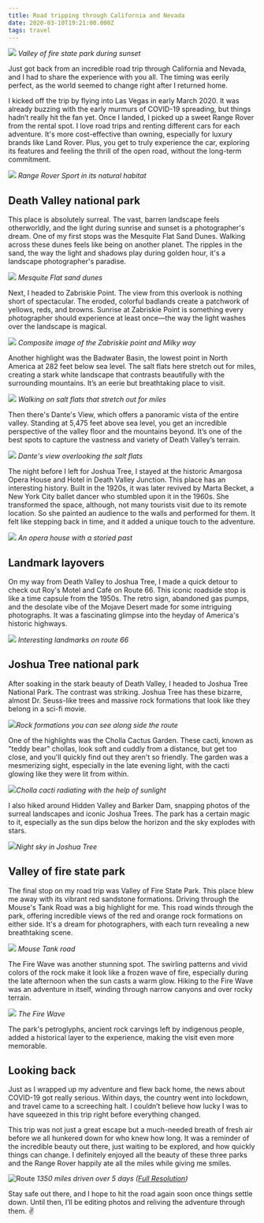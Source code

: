 ```yaml
---
title: Road tripping through California and Nevada
date: 2020-03-10T19:21:00.000Z
tags: travel
---
```


![](https://ucarecdn.com/1834132b-f7ab-47b7-9d6e-5aa5f3b02c08/-/format/auto/-/quality/normal/-/stretch/off/-/resize/1280x/)
_Valley of fire state park during sunset_

Just got back from an incredible road trip through California and Nevada, and I had to share the experience with you all. The timing was eerily perfect, as the world seemed to change right after I returned home.

I kicked off the trip by flying into Las Vegas in early March 2020. It was already buzzing with the early murmurs of COVID-19 spreading, but things hadn’t really hit the fan yet. Once I landed, I picked up a sweet Range Rover from the rental spot. I love road trips and renting different cars for each adventure. It's more cost-effective than owning, especially for luxury brands like Land Rover. Plus, you get to truly experience the car, exploring its features and feeling the thrill of the open road, without the long-term commitment.

![](https://ucarecdn.com/f77d9e86-1639-41da-81e8-c415c38d0ec5/-/format/auto/-/quality/normal/-/stretch/off/-/resize/1280x/)
_Range Rover Sport in its natural habitat_

## Death Valley national park

This place is absolutely surreal. The vast, barren landscape feels otherworldly, and the light during sunrise and sunset is a photographer's dream. One of my first stops was the Mesquite Flat Sand Dunes. Walking across these dunes feels like being on another planet. The ripples in the sand, the way the light and shadows play during golden hour, it's a landscape photographer's paradise.

![](https://ucarecdn.com/742822c1-7827-4269-b823-8a9943ffb87d/-/format/auto/-/quality/normal/-/stretch/off/-/resize/1280x/)
_Mesquite Flat sand dunes_

Next, I headed to Zabriskie Point. The view from this overlook is nothing short of spectacular. The eroded, colorful badlands create a patchwork of yellows, reds, and browns. Sunrise at Zabriskie Point is something every photographer should experience at least once—the way the light washes over the landscape is magical.

![](https://ucarecdn.com/51bf8ad6-5127-4c29-a7b8-8dbf2c429e29/-/format/auto/-/quality/normal/-/stretch/off/-/resize/1280x/)
_Composite image of the Zabriskie point and Milky way_

Another highlight was the Badwater Basin, the lowest point in North America at 282 feet below sea level. The salt flats here stretch out for miles, creating a stark white landscape that contrasts beautifully with the surrounding mountains. It’s an eerie but breathtaking place to visit.

![](https://ucarecdn.com/0d685639-5f40-4868-ba2d-930589690139/-/format/auto/-/quality/normal/-/stretch/off/-/resize/1280x/)
_Walking on salt flats that stretch out for miles_

Then there's Dante's View, which offers a panoramic vista of the entire valley. Standing at 5,475 feet above sea level, you get an incredible perspective of the valley floor and the mountains beyond. It’s one of the best spots to capture the vastness and variety of Death Valley’s terrain.

![](https://ucarecdn.com/8663c362-fc1d-4f13-a302-8ea58e465335/-/format/auto/-/quality/normal/-/stretch/off/-/resize/1280x/)
_Dante's view overlooking the salt flats_

The night before I left for Joshua Tree, I stayed at the historic Amargosa Opera House and Hotel in Death Valley Junction. This place has an interesting history. Built in the 1920s, it was later revived by Marta Becket, a New York City ballet dancer who stumbled upon it in the 1960s. She transformed the space, although, not many tourists visit due to its remote location. So she painted an audience to the walls and performed for them. It felt like stepping back in time, and it added a unique touch to the adventure.

![](https://ucarecdn.com/e0d2b24d-4bed-4354-9d96-1a851fa69f9f/-/format/auto/-/quality/normal/-/stretch/off/-/resize/1280x/)
_An opera house with a storied past_

## Landmark layovers

On my way from Death Valley to Joshua Tree, I made a quick detour to check out Roy's Motel and Café on Route 66. This iconic roadside stop is like a time capsule from the 1950s. The retro sign, abandoned gas pumps, and the desolate vibe of the Mojave Desert made for some intriguing photographs. It was a fascinating glimpse into the heyday of America's historic highways.

![](https://ucarecdn.com/9e8baf29-6830-47f8-b358-6b37d88ef358/-/format/auto/-/quality/normal/-/stretch/off/-/resize/1280x/)
_Interesting landmarks on route 66_

## Joshua Tree national park

After soaking in the stark beauty of Death Valley, I headed to Joshua Tree National Park. The contrast was striking. Joshua Tree has these bizarre, almost Dr. Seuss-like trees and massive rock formations that look like they belong in a sci-fi movie.

![](https://ucarecdn.com/645e06cf-713f-482a-8d6e-ab3133155a71/-/format/auto/-/quality/normal/-/stretch/off/-/resize/1280x/)_Rock formations you can see along side the route_

One of the highlights was the Cholla Cactus Garden. These cacti, known as "teddy bear" chollas, look soft and cuddly from a distance, but get too close, and you'll quickly find out they aren't so friendly. The garden was a mesmerizing sight, especially in the late evening light, with the cacti glowing like they were lit from within.

![](https://ucarecdn.com/87371660-5240-42ae-b183-962a846e268a/-/format/auto/-/quality/normal/-/stretch/off/-/resize/1280x/)_Cholla cacti radiating with the help of sunlight_

I also hiked around Hidden Valley and Barker Dam, snapping photos of the surreal landscapes and iconic Joshua Trees. The park has a certain magic to it, especially as the sun dips below the horizon and the sky explodes with stars.

![](https://ucarecdn.com/a9bbb7e4-6523-4843-aabf-b9f925e78285/-/format/auto/-/quality/normal/-/stretch/off/-/resize/1280x/)_Night sky in Joshua Tree_

## Valley of fire state park

The final stop on my road trip was Valley of Fire State Park. This place blew me away with its vibrant red sandstone formations. Driving through the Mouse's Tank Road was a big highlight for me. This road winds through the park, offering incredible views of the red and orange rock formations on either side. It's a dream for photographers, with each turn revealing a new breathtaking scene.

![](https://ucarecdn.com/16611a3b-2eae-4e33-847c-b5a690808aaa/-/format/auto/-/quality/normal/-/stretch/off/-/resize/1280x/)
_Mouse Tank road_

The Fire Wave was another stunning spot. The swirling patterns and vivid colors of the rock make it look like a frozen wave of fire, especially during the late afternoon when the sun casts a warm glow. Hiking to the Fire Wave was an adventure in itself, winding through narrow canyons and over rocky terrain.

![](https://ucarecdn.com/827abccd-3fd5-47bc-ad81-e788d5688e48/-/format/auto/-/quality/normal/-/stretch/off/-/resize/1280x/)
_The Fire Wave_

The park's petroglyphs, ancient rock carvings left by indigenous people, added a historical layer to the experience, making the visit even more memorable.

## Looking back

Just as I wrapped up my adventure and flew back home, the news about COVID-19 got really serious. Within days, the country went into lockdown, and travel came to a screeching halt. I couldn’t believe how lucky I was to have squeezed in this trip right before everything changed.

This trip was not just a great escape but a much-needed breath of fresh air before we all hunkered down for who knew how long. It was a reminder of the incredible beauty out there, just waiting to be explored, and how quickly things can change. I definitely enjoyed all the beauty of these three parks and the Range Rover happily ate all the miles while giving me smiles.

![Route](https://ucarecdn.com/f8e082b1-d29f-45ff-b144-aa56a8af9a49/-/format/auto/-/quality/normal/-/stretch/off/-/resize/1280x/)
_1350 miles driven over 5 days ([Full Resolution](https://ucarecdn.com/f8e082b1-d29f-45ff-b144-aa56a8af9a49/-/format/auto/-/quality/best/-/resize/3000x/))_

Stay safe out there, and I hope to hit the road again soon once things settle down. Until then, I’ll be editing photos and reliving the adventure through them. ✌️
